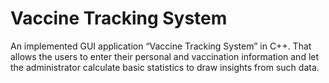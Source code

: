 # Vaccine Tracking System
An implemented GUI application “Vaccine Tracking System” in C++. That allows the users to enter their personal and vaccination information and let the administrator calculate basic statistics to draw insights from such data.

